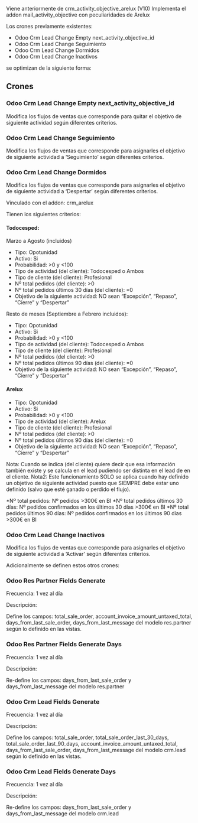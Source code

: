 Viene anteriormente de crm_activity_objective_arelux (V10)
Implementa el addon mail_activity_objective con peculiaridades de Arelux

Los crones previamente existentes:
- Odoo Crm Lead Change Empty next_activity_objective_id
- Odoo Crm Lead Change Seguimiento
- Odoo Crm Lead Change Dormidos
- Odoo Crm Lead Change Inactivos

se optimizan de la siguiente forma:


## Crones
### Odoo Crm Lead Change Empty next_activity_objective_id
Modifica los flujos de ventas que corresponde para quitar el objetivo de siguiente actividad según diferentes criterios.

### Odoo Crm Lead Change Seguimiento
Modifica los flujos de ventas que corresponde para asignarles el objetivo de siguiente actividad a ‘Seguimiento’ según diferentes criterios.

### Odoo Crm Lead Change Dormidos
Modifica los flujos de ventas que corresponde para asignarles el objetivo de siguiente actividad a ‘Despertar’ según diferentes criterios.

Vinculado con el addon: crm_arelux 

Tienen los siguientes criterios:

#### Todocesped:

Marzo a Agosto (incluidos)
  - Tipo: Opotunidad
  - Activo: Si
  - Probabilidad: >0 y <100
  - Tipo de actividad (del cliente): Todocesped o Ambos
  - Tipo de cliente (del cliente): Profesional
  - Nº total pedidos (del cliente): >0
  - Nº total pedidos últimos 30 días (del cliente): =0
  - Objetivo de la siguiente actividad: NO sean “Excepción”, “Repaso”, “Cierre” y “Despertar”

Resto de meses (Septiembre a Febrero incluidos):
  - Tipo: Opotunidad
  - Activo: Si
  - Probabilidad: >0 y <100
  - Tipo de actividad (del cliente): Todocesped o Ambos
  - Tipo de cliente (del cliente): Profesional
  - Nº total pedidos (del cliente): >0
  - Nº total pedidos últimos 90 días (del cliente): =0
  - Objetivo de la siguiente actividad: NO sean “Excepción”, “Repaso”, “Cierre” y “Despertar”

#### Arelux

  - Tipo: Opotunidad
  - Activo: Si
  - Probabilidad: >0 y <100
  - Tipo de actividad (del cliente): Arelux
  - Tipo de cliente (del cliente): Profesional
  - Nº total pedidos (del cliente): >0
  - Nº total pedidos últimos 90 días (del cliente): =0
  - Objetivo de la siguiente actividad: NO sean “Excepción”, “Repaso”, “Cierre” y “Despertar”

Nota: Cuando se indica (del cliente) quiere decir que esa información también existe y se calcula en el lead pudiendo ser distinta en el lead de en el cliente.
Nota2: Este funcionamiento SOLO se aplica cuando hay definido un objetivo de siguiente actividad puesto que SIEMPRE debe estar uno definido (salvo que esté ganado o perdido el flujo).

*Nº total pedidos: Nº pedidos >300€ en BI
*Nº total pedidos últimos 30 días: Nº pedidos confirmados en los últimos 30 días >300€ en BI
*Nº total pedidos últimos 90 días: Nº pedidos confirmados en los últimos 90 días >300€ en BI


### Odoo Crm Lead Change Inactivos
Modifica los flujos de ventas que corresponde para asignarles el objetivo de siguiente actividad a ‘Activar’ según diferentes criterios.


Adicionalmente se definen estos otros crones:

### Odoo Res Partner Fields Generate
Frecuencia: 1 vez al día

Descripción:

Define los campos: total_sale_order, account_invoice_amount_untaxed_total, days_from_last_sale_order, days_from_last_message del modelo res.partner según lo definido en las vistas.

### Odoo Res Partner Fields Generate Days
Frecuencia: 1 vez al día

Descripción:

Re-define los campos: days_from_last_sale_order y days_from_last_message del modelo res.partner

### Odoo Crm Lead Fields Generate
Frecuencia: 1 vez al día

Descripción:

Define los campos: total_sale_order, total_sale_order_last_30_days, total_sale_order_last_90_days, account_invoice_amount_untaxed_total, days_from_last_sale_order, days_from_last_message del modelo crm.lead según lo definido en las vistas.

### Odoo Crm Lead Fields Generate Days
Frecuencia: 1 vez al día

Descripción:

Re-define los campos: days_from_last_sale_order y days_from_last_message del modelo crm.lead
